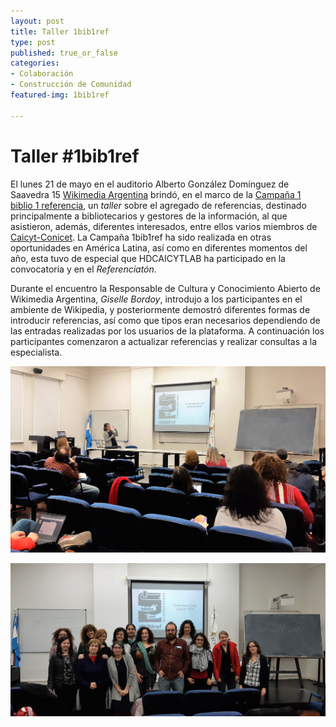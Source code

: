 ```yaml
---
layout: post
title: Taller 1bib1ref
type: post
published: true_or_false
categories:
- Colaboración
- Construcción de Comunidad
featured-img: 1bib1ref

---
```


# Taller #1bib1ref

El lunes 21 de mayo en el auditorio Alberto González Domínguez de Saavedra 15 <a href="https://www.wikimedia.org.ar/" target="_blank">Wikimedia Argentina</a> brindó, en el marco de la <a href="https://es.wikipedia.org/wiki/Wikipedia:Encuentros/1bib1ref_2019" target="_blank">Campaña 1 biblio 1 referencia</a>, un <em>taller</em> sobre el agregado de referencias, destinado principalmente a bibliotecarios y gestores de la información, al que asistieron, además, diferentes interesados, entre ellos varios miembros de <a href="http://www.caicyt-conicet.gov.ar/" target="_blank">Caicyt-Conicet</a>. La Campaña 1bib1ref ha sido realizada en otras oportunidades en América Latina, así como en diferentes momentos del año, esta tuvo de especial que HDCAICYTLAB ha participado en la convocatoria y en el <em>Referenciatón</em>.

Durante el encuentro la Responsable de Cultura y Conocimiento Abierto de Wikimedia Argentina, <em>Giselle Bordoy</em>, introdujo a los participantes en el ambiente de Wikipedia, y posteriormente demostró diferentes formas de introducir referencias, así como que tipos eran necesarios dependiendo de las entradas realizadas por los usuarios de la plataforma. A continuación los participantes comenzaron a actualizar referencias y realizar consultas a la especialista.


![1bib1ref-2](/assets/img/posts/1bib1ref-2.jpg)

![1bib1ref-1](/assets/img/posts/1bib1ref-1.jpg)
